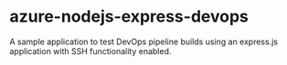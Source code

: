 # azure-nodejs-express-devops
A sample application to test DevOps pipeline builds using an express.js application with SSH functionality enabled.